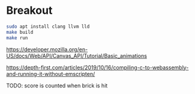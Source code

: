 # Breakout

```bash
sudo apt install clang llvm lld
make build
make run
```

https://developer.mozilla.org/en-US/docs/Web/API/Canvas_API/Tutorial/Basic_animations

https://depth-first.com/articles/2019/10/16/compiling-c-to-webassembly-and-running-it-without-emscripten/

TODO:
score is counted when brick is hit
